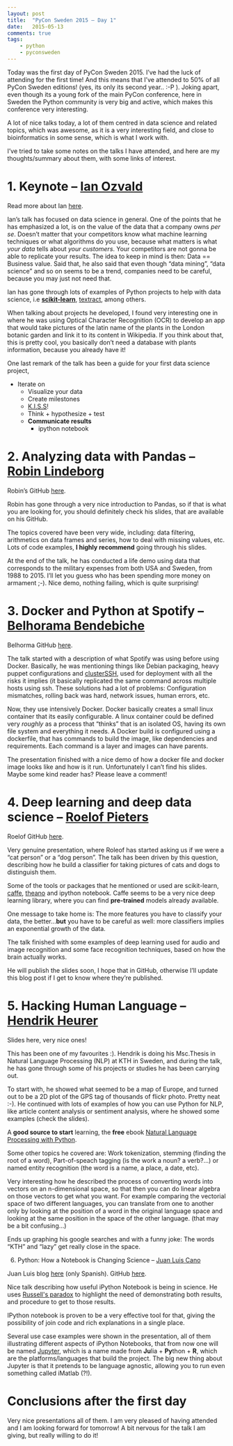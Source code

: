 ```yaml
---
layout: post
title:  "PyCon Sweden 2015 – Day 1"
date:   2015-05-13
comments: true
tags:
    - python
    - pyconsweden
---
```

Today was the first day of PyCon Sweden 2015. I’ve had the luck of attending for the first time!
And this means that I’ve attended to 50% of all PyCon Sweden editions! (yes, its only its second year.. :-P ).
Joking apart, even though its a young fork of the main PyCon conference, here in Sweden the Python community is very big and active, which makes this conference very interesting.

A lot of nice talks today, a lot of them centred in data science and related topics, which was awesome,
as it is a very interesting field, and close to bioinformatics in some sense, which is what I work with.

I’ve tried to take some notes on the talks I have attended, and here are my thoughts/summary about them, with some links of interest.

# 1. Keynote – <u>Ian Ozvald</u>

Read more about Ian [here][ian].

Ian’s talk has focused on data science in general. One of the points that he has emphasized a lot,
is on the value of the data that a company owns _per se_. Doesn’t matter that your competitors know what machine
learning techniques or what algorithms do you use, because what matters is what _your data_ tells about _your customers_.
Your competitors are not gonna be able to replicate your results. The idea to keep in mind is then:
Data == Business value. Said that, he also said that even though “data mining”, “data science” and
so on seems to be a trend, companies need to be careful, because you may just not need that.

Ian has gone through lots of examples of Python projects to help with data science,
i.e **[scikit-learn][scikit]**, [textract][textract], among others.

When talking about projects he developed, I found very interesting one in where he was using Optical
Character Recognition (OCR) to develop an app that would take pictures of the latin name
of the plants in the London botanic garden and link it to its content in Wikipedia.
If you think about that, this is pretty cool, you basically don’t need a database with plants information, because you already have it!

One last remark of the talk has been a guide for your first data science project,

* Iterate on
    * Visualize your data
    * Create milestones
    * [K.I.S.S][kiss]!
    * Think + hypothesize + test
    * **Communicate results**
        * ipython notebook

# 2. Analyzing data with Pandas – <u>Robin Lindeborg</u>

Robin’s GitHub [here][robin].

Robin has gone through a very nice introduction to Pandas, so if that is what you are looking for, you should definitely check his slides, that are available on his GitHub.

The topics covered have been very wide, including: data filtering, arithmetics on data frames and series, how to deal with missing values, etc. Lots of code examples, **I highly recommend** going through his slides.

At the end of the talk, he has conducted a life demo using data that corresponds to the military expenses from both USA and Sweden, from 1988 to 2015. I’ll let you guess who has been spending more money on armament ;-). Nice demo, nothing failing, which is quite surprising!

# 3. Docker and Python at Spotify – <u>Belhorama Bendebiche</u>

Belhorma GitHub [here][belhorama].

The talk started with a description of what Spotify was using before using Docker. Basically, he was mentioning things like Debian packaging, heavy puppet configurations and [clusterSSH][clusterssh], used for deployment with all the risks it implies (it basically replicated the same command across multiple hosts using ssh. These solutions had a lot of problems: Configuration mismatches, rolling back was hard, network issues, human errors, etc.

Now, they use intensively Docker. Docker basically creates a small linux container that its easily configurable. A linux container could be defined very _roughly_ as a process that “thinks” that is an isolated OS, having its own file system and everything it needs. A Docker build is configured using a dockerfile, that has commands to build the image, like dependencies and requirements. Each command is a layer and images can have parents.

The presentation finished with a nice demo of how a docker file and docker image looks like and how is it run. Unfortunately I can’t find his slides. Maybe some kind reader has? Please leave a comment!

# 4. Deep learning and deep data science – <u>Roelof Pieters</u>

Roelof GitHub [here][roelof].

Very genuine presentation, where Roleof has started asking us if we were a “cat person” or a “dog person”. The talk has been driven by this question, describing how he build a classifier for taking pictures of cats and dogs to distinguish them.

Some of the tools or packages that he mentioned or used are scikit-learn, [caffe][caffe], [theano][theano] and ipython notebook. Caffe seems to be a very nice deep learning library, where you can find **pre-trained** models already available.

One message to take home is: The more features you have to classify your data, the better…**but** you have to be careful as well: more classifiers implies an exponential growth of the data.

The talk finished with some examples of deep learning used for audio and image recognition and some face recognition techniques, based on how the brain actually works.

He will publish the slides soon, I hope that in GitHub, otherwise I’ll update this blog post if I get to know where they’re published.

# 5. Hacking Human Language – <u>Hendrik Heurer</u>

Slides here, very nice ones!

This has been one of my favourites :). Hendrik is doing his Msc.Thesis in Natural Language Processing (NLP) at KTH in Sweden, and during the talk, he has gone through some of his projects or studies he has been carrying out.

To start with, he showed what seemed to be a map of Europe, and turned out to be a 2D plot of the GPS tag of thousands of flickr photo. Pretty neat :-). He continued with lots of examples of how you can use Python for NLP, like article content analysis or sentiment analysis, where he showed some examples (check the slides).

A **good source to start** learning, the **free** ebook [Natural Language Processing with Python][nlp].

Some other topics he covered are: Work tokenization, stemming (finding the root of a word), Part-of-speach tagging (is the work a noun? a verb?…) or named entity recognition (the word is a name, a place, a date, etc).

Very interesting how he described the process of converting words into vectors on an n-dimensional space, so that then you can do linear algebra on those vectors to get what you want. For example comparing the vectorial space of two different languages, you can translate from one to another only by looking at the position of a word in the original language space and looking at the same position in the space of the other language. (that may be a bit confusing…)

Ends up graphing his google searches and with a funny joke: The words “KTH” and “lazy” get really close in the space.

6. Python: How a Notebook is Changing Science – <u>Juan Luis Cano</u>

Juan Luis blog [here][juan_blog] (only Spanish). GitHub [here][juan_gh].

Nice talk describing how useful iPython Notebook is being in science. He uses [Russell's paradox][russell] to highlight the need of demonstrating both results, and procedure to get to those results.

IPython notebook is proven to be a very effective tool for that, giving the possibility of join code and rich explanations in a single place.

Several use case examples were shown in the presentation, all of them illustrating different aspects of iPython Notebooks, that from now one will be named [Jupyter][jupyter], which is a name made from **Ju**lia + **Py**thon + **R**, which are the platforms/languages that build the project. The big new thing about Jupyter is that it pretends to be language agnostic, allowing you to run even something called iMatlab (?!).

# Conclusions after the first day

Very nice presentations all of them. I am very pleased of having attended and I am looking forward for tomorrow! A bit nervous for the talk I am giving, but really willing to do it!

[ian]: http://ianozsvald.com/
[scikit]: http://scikit-learn.org/stable/
[textract]: http://textract.readthedocs.org/en/latest/
[kiss]: http://en.wikipedia.org/wiki/KISS_principle
[robin]: https://github.com/vienno
[belhorama]: https://github.com/mninja
[clusterssh]: http://sourceforge.net/projects/clusterssh/
[roelof]: https://github.com/graphific
[caffe]: http://caffe.berkeleyvision.org/
[theano]: http://www.deeplearning.net/software/theano/
[hendrik]: https://dl.dropboxusercontent.com/u/5041011/Heuer_Hacking_Human_Language_PyCon.pdf
[nlp]: http://www.nltk.org/book_1ed/
[juan_blog]: http://pybonacci.org/
[juan_gh]: https://github.com/Juanlu001
[russell]: http://rationalwiki.org/wiki/Russell%27s_Teapot
[jupyter]: https://jupyter.org/
